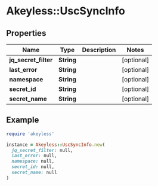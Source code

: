 # Akeyless::UscSyncInfo

## Properties

| Name | Type | Description | Notes |
| ---- | ---- | ----------- | ----- |
| **jq_secret_filter** | **String** |  | [optional] |
| **last_error** | **String** |  | [optional] |
| **namespace** | **String** |  | [optional] |
| **secret_id** | **String** |  | [optional] |
| **secret_name** | **String** |  | [optional] |

## Example

```ruby
require 'akeyless'

instance = Akeyless::UscSyncInfo.new(
  jq_secret_filter: null,
  last_error: null,
  namespace: null,
  secret_id: null,
  secret_name: null
)
```


